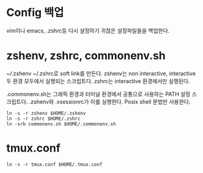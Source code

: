 # Config 백업

vim이나 emacs, .zshrc등 다시 설정하기 귀찮은 설정파일들을 백업한다.

# zshenv, zshrc, commonenv.sh

~/.zshenv ~/.zshrc로 soft link를 만든다. zshenv는 non interactive,
interactive 두 환경 모두에서 실행되는 스크립트다. zshrc는 interactive
환경에서만 실행된다.

.commonenv.sh는 그래픽 환경과 터미널 환경에서 공통으로 사용하는 PATH
설정 스크립트다. .zshenv와 .xsessionrc가 이를 실행한다. Posix shell
문법만 사용한다.

```
ln -s -r zshenv $HOME/.zshenv
ln -s -r zshrc $HOME/.zshrc
ln -srb commonenv.sh $HOME/.commonenv.sh
```

# tmux.conf

```
ln -s -r tmux.conf $HOME/.tmux.conf
```

